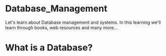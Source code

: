 # Database_Management
Let's learn about Database management and systems. 
In this learning we'll learn through books, web resources and many more...

# What is a Database?